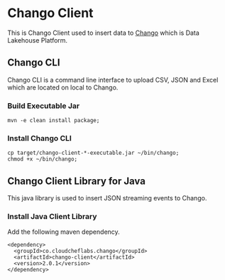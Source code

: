 # Chango Client

This is Chango Client used to insert data to [Chango](https://cloudcheflabs.github.io/chango-private-docs) which is Data Lakehouse Platform.


## Chango CLI
Chango CLI is a command line interface to upload CSV, JSON and Excel which are located on local to Chango.

### Build Executable Jar
```
mvn -e clean install package;
```

### Install Chango CLI

```
cp target/chango-client-*-executable.jar ~/bin/chango;
chmod +x ~/bin/chango;
```


## Chango Client Library for Java
This java library is used to insert JSON streaming events to Chango.

### Install Java Client Library
Add the following maven dependency.

```
<dependency>
  <groupId>co.cloudcheflabs.chango</groupId>
  <artifactId>chango-client</artifactId>
  <version>2.0.1</version>
</dependency>
```
